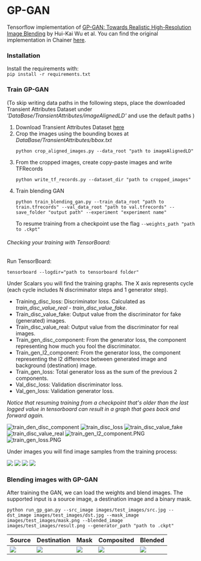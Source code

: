 # GP-GAN

Tensorflow implementation of [GP-GAN: Towards Realistic High-Resolution Image Blending](https://arxiv.org/pdf/1703.07195.pdf)
 by Hui-Kai Wu et al. You can find the original implementation in Chainer [here](https://github.com/wuhuikai/GP-GAN).

### Installation

Install the requirements with:\
`pip install -r requirements.txt`

### Train GP-GAN
(To skip writing data paths in the following steps, place the downloaded Transient Attributes Dataset under 
_'DataBase/TransientAttributes/imageAlignedLD'_ and use the default paths )

1. Download Transient Attributes Dataset [here](http://transattr.cs.brown.edu/)
2. Crop the images using the bounding boxes at _DataBase/TransientAttributes/bbox.txt_
    ```
    python crop_aligned_images.py --data_root "path to imageAlignedLD"
    ```
3. From the cropped images, create copy-paste images and write TFRecords
   ```
   python write_tf_records.py --dataset_dir "path to cropped_images"
   ```
4. Train blending GAN
    ```
    python train_blending_gan.py --train_data_root "path to train.tfrecords" --val_data_root "path to val.tfrecords" --save_folder "output path" --experiment "experiment name"
    ```
    To resume training from a checkpoint use the flag `--weights_path "path to .ckpt"`

 ###### Checking your training with TensorBoard:
 
 Run TensorBoard:
 ```
 tensorboard --logdir="path to tensorboard folder"
 ```
 Under Scalars you will find the training graphs. The X axis represents cycle
  (each cycle includes N discriminator steps and 1 generator step).
  
  - Training_disc_loss: Discriminator loss. Calculated as _train_disc_value_real - train_disc_value_fake_.
  - Train_disc_value_fake: Output value from the discriminator for fake (generated) images.
  - Train_disc_value_real: Output value from the discriminator for real images.
  - Train_gen_disc_component: From the generator loss, the component representing how much you fool the discriminator.
  - Train_gen_l2_component: From the generator loss, the component representing the l2 difference between generated image and background (destination) image.
  - Train_gen_loss: Total generator loss as the sum of the previous 2 components.
  - Val_disc_loss: Validation discriminator loss.
  - Val_gen_loss: Validation generator loss.
  
  _Notice that resuming training from a checkpoint that's older
   than the last logged value in tensorboard can result in a graph that goes back and forward again._
 
 ![train_den_disc_component](DataBase/example_results/train_den_disc_component.PNG) ![train_disc_loss](DataBase/example_results/train_disc_loss.PNG)
 ![train_disc_value_fake](DataBase/example_results/train_disc_value_fake.PNG) ![train_disc_value_real](DataBase/example_results/train_disc_value_real.PNG)
 ![train_gen_l2_component.PNG](DataBase/example_results/train_gen_l2_component.PNG) ![train_gen_loss.PNG](DataBase/example_results/train_gen_loss.PNG)

 Under images you will find image samples from the training process: 

 ![](DataBase/example_results/composed_image_1.PNG) ![](DataBase/example_results/composed_image_2.PNG) 
 ![](DataBase/example_results/real_image_1.PNG) ![](DataBase/example_results/real_image_2.PNG)
### Blending images with GP-GAN

After training the GAN, we can load the weights and blend images. The supported input is a source image, a destination image and a binary mask.

```
python run_gp_gan.py --src_image images/test_images/src.jpg --dst_image images/test_images/dst.jpg --mask_image images/test_images/mask.png --blended_image images/test_images/result.png --generator_path "path to .ckpt"
```


| Source | Destination | Mask | Composited | Blended |
| --- | --- | --- | --- | --- |
| ![](DataBase/test_images/src.jpg) | ![](DataBase/test_images/dst.jpg) | ![](DataBase/test_images/mask_display.png) | ![](DataBase/test_images/copy-paste.png) | ![](DataBase/test_images/result.jpg) |